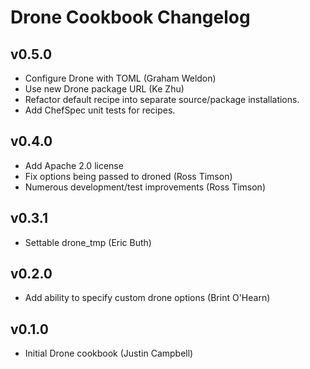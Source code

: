 Drone Cookbook Changelog
=========================

v0.5.0
------
* Configure Drone with TOML (Graham Weldon)
* Use new Drone package URL (Ke Zhu)
* Refactor default recipe into separate source/package installations.
* Add ChefSpec unit tests for recipes.

v0.4.0
------

* Add Apache 2.0 license
* Fix options being passed to droned (Ross Timson)
* Numerous development/test improvements (Ross Timson)

v0.3.1
------

* Settable drone_tmp (Eric Buth)

v0.2.0
------

* Add ability to specify custom drone options (Brint O'Hearn)

v0.1.0
------

* Initial Drone cookbook (Justin Campbell)
